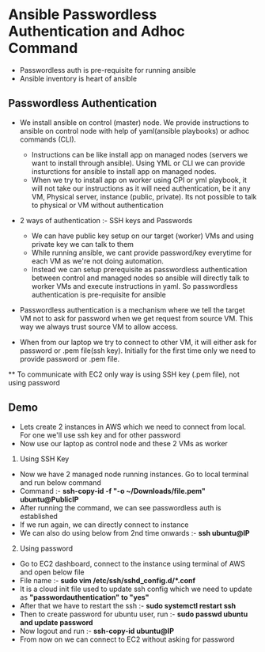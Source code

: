 # Ansible Passwordless Authentication and Adhoc Command

- Passwordless auth is pre-requisite for running ansible
- Ansible inventory is heart of ansible

Passwordless Authentication
-
- We install ansible on control (master) node. We provide instructions to ansible on control node with help of yaml(ansible playbooks) or adhoc commands (CLI).
  - Instructions can be like install app on managed nodes (servers we want to install through ansible). Using YML or CLI we can provide insturctions for ansible to install app on managed nodes.
  - When we try to install app on worker using CPI or yml playbook, it will not take our instructions as it will need authentication, be it any VM, Physical server, instance (public, private). Its not possible to talk to physical or VM without authentication

- 2 ways of authentication :- SSH keys and Passwords
  - We can have public key setup on our target (worker) VMs and using private key we can talk to them
  - While running ansible, we cant provide password/key everytime for each VM as we're not doing automation.
  - Instead we can setup prerequisite as passwordless authentication between control and managed nodes so ansible will directly talk to worker VMs and execute instructions in yaml. So passwordless authentication is pre-requisite for ansible

- Passwordless authentication is a mechanism where we tell the target VM not to ask for password when we get request from source VM. This way we always trust source VM to allow access.

- When from our laptop we try to connect to other VM, it will either ask for password or .pem file(ssh key). Initially for the first time only we need to provide password or .pem file.

** To communicate with EC2 only way is using SSH key (.pem file), not using password

Demo
-
- Lets create 2 instances in AWS which we need to connect from local. For one we'll use ssh key and for other password
- Now use our laptop as control node and these 2 VMs as worker

1. Using SSH Key
- Now we have 2 managed node running instances. Go to local terminal and run below command
- Command :- **ssh-copy-id -f "-o ~/Downloads/file.pem" ubuntu@PublicIP**
- After running the command, we can see passwordless auth is established
- If we run again, we can directly connect to instance
- We can also do using below from 2nd time onwards :- **ssh ubuntu@IP**

2.   Using password
- Go to EC2 dashboard, connect to the instance using terminal of AWS and open below file
- File name :- **sudo vim /etc/ssh/sshd_config.d/*.conf**
- It is a cloud init file used to update ssh config which we need to update as **"passwordauthentication" to "yes"**
- After that we have to restart the ssh :- **sudo systemctl restart ssh** 
- Then to create password for ubuntu user, run :- **sudo passwd ubuntu and update password**
- Now logout and run :-  **ssh-copy-id ubuntu@IP**
- From now on we can connect to EC2 without asking for password

